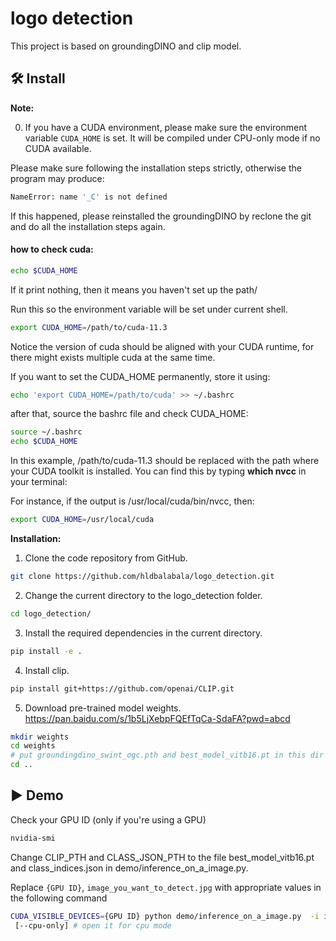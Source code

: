 # logo detection 

This project is based on groundingDINO and clip model.

## :hammer_and_wrench: Install 

**Note:**

0. If you have a CUDA environment, please make sure the environment variable `CUDA_HOME` is set. It will be compiled under CPU-only mode if no CUDA available.

Please make sure following the installation steps strictly, otherwise the program may produce: 
```bash
NameError: name '_C' is not defined
```

If this happened, please reinstalled the groundingDINO by reclone the git and do all the installation steps again.

#### how to check cuda:
```bash
echo $CUDA_HOME
```
If it print nothing, then it means you haven't set up the path/

Run this so the environment variable will be set under current shell. 
```bash
export CUDA_HOME=/path/to/cuda-11.3
```

Notice the version of cuda should be aligned with your CUDA runtime, for there might exists multiple cuda at the same time. 

If you want to set the CUDA_HOME permanently, store it using:

```bash
echo 'export CUDA_HOME=/path/to/cuda' >> ~/.bashrc
```
after that, source the bashrc file and check CUDA_HOME:
```bash
source ~/.bashrc
echo $CUDA_HOME
```

In this example, /path/to/cuda-11.3 should be replaced with the path where your CUDA toolkit is installed. You can find this by typing **which nvcc** in your terminal:

For instance, 
if the output is /usr/local/cuda/bin/nvcc, then:
```bash
export CUDA_HOME=/usr/local/cuda
```
**Installation:**

1. Clone the code repository from GitHub.

```bash
git clone https://github.com/hldbalabala/logo_detection.git
```

2. Change the current directory to the logo_detection folder.

```bash
cd logo_detection/
```

3. Install the required dependencies in the current directory.

```bash
pip install -e .
```

4. Install clip.

```bash
pip install git+https://github.com/openai/CLIP.git
```

5. Download pre-trained model weights.
   https://pan.baidu.com/s/1b5LjXebpFQEfTqCa-SdaFA?pwd=abcd 

```bash
mkdir weights
cd weights
# put groundingdino_swint_ogc.pth and best_model_vitb16.pt in this dir
cd ..
```

## :arrow_forward: Demo
Check your GPU ID (only if you're using a GPU)

```bash
nvidia-smi
```
Change CLIP_PTH and CLASS_JSON_PTH to the file best_model_vitb16.pt and class_indices.json in demo/inference_on_a_image.py.

Replace `{GPU ID}`, `image_you_want_to_detect.jpg` with appropriate values in the following command

```bash
CUDA_VISIBLE_DEVICES={GPU ID} python demo/inference_on_a_image.py  -i image_you_want_to_detect.jpg
 [--cpu-only] # open it for cpu mode
```

